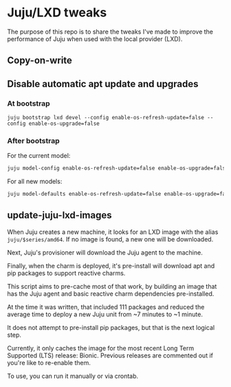 # Juju/LXD tweaks

The purpose of this repo is to share the tweaks I've made to improve the performance of Juju when used with the local provider (LXD).

## Copy-on-write

## Disable automatic apt update and upgrades

### At bootstrap
```base
juju bootstrap lxd devel --config enable-os-refresh-update=false --config enable-os-upgrade=false
```
### After bootstrap

For the current model:
```bash
juju model-config enable-os-refresh-update=false enable-os-upgrade=false
```

For all new models:
```bash
juju model-defaults enable-os-refresh-update=false enable-os-upgrade=false
```

## update-juju-lxd-images

When Juju creates a new machine, it looks for an LXD image with the alias `juju/$series/amd64`. If no image is found, a new one will be downloaded.

Next, Juju's provisioner will download the Juju agent to the machine.

Finally, when the charm is deployed, it's pre-install will download apt and pip packages to support reactive charms.

This script aims to pre-cache most of that work, by building an image that has the Juju agent and basic reactive charm dependencies pre-installed.

At the time it was written, that included 111 packages and reduced the average time to deploy a new Juju unit from ~7 minutes to ~1 minute.

It does not attempt to pre-install pip packages, but that is the next logical step.

Currently, it only caches the image for the most recent Long Term Supported (LTS) release: Bionic. Previous releases are commented out if you're like to re-enable them.

To use, you can run it manually or via crontab.
